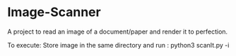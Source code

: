 # Image-Scanner
A project to read an image of a document/paper and render it to perfection.

To execute:
Store image in the same directory and run : python3 scanIt.py -i <imageFile>
